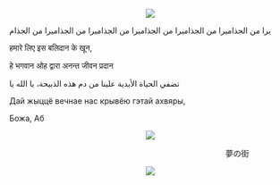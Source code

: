 <p align="center">
<img src="https://files.catbox.moe/vllcr8.png"
</p>



يرا من الجذاميرا من الجذاميرا من الجذاميرا من الجذاميرا من الجذاميرا من الجذام


हमारे लिए इस बलिदान के खून,


हे भगवान ओह द्वारा अनन्त जीवन प्रदान


تضفي الحياة الأبدية علينا من دم هذه الذبيحة، يا الله يا











Дай жыццё вечнае нас крывёю гэтай ахвяры,


Божа, Аб

<p align="center">
<img src="https://files.catbox.moe/ct1ihn.gif"
  </p>

ㅤㅤㅤㅤㅤㅤㅤㅤㅤㅤㅤㅤㅤㅤㅤㅤㅤㅤㅤㅤㅤㅤㅤㅤㅤㅤㅤㅤㅤㅤ夢の街
<p align="center">
<img src="https://files.catbox.moe/nr9w5u.png"
</p>

